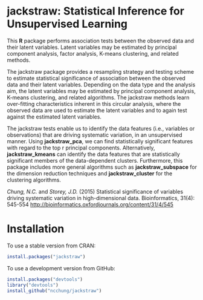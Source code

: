 # jackstraw: Statistical Inference for Unsupervised Learning

This **R** package performs association tests between the observed data and their latent variables. Latent variables may be estimated by principal component analysis, factor analysis, K-means clustering, and related methods.

The jackstraw package provides a resampling strategy and testing scheme to estimate statistical significance of association between the observed data and their latent variables. Depending on the data type and the analysis aim, the latent variables may be estimated by principal component analysis, K-means clustering, and related algorithms. The jackstraw methods learn over-fitting characteristics inherent in this circular analysis, where the observed data are used to estimate the latent variables and to again test against the estimated latent variables.

The jackstraw tests enable us to identify the data features (i.e., variables or observations) that are driving systematic variation, in an unsupervised manner. Using **jackstraw_pca**, we can find statistically significant features with regard to the top r principal components. Alternatively, **jackstraw_kmeans** can identify the data features that are statistically significant members of the data-dependent clusters. Furthermore, this package includes more general algorithms such as **jackstraw_subspace** for the dimension reduction techniques and **jackstraw_cluster** for the clustering algorithms.

*Chung, N.C.* and *Storey, J.D.* (2015) Statistical significance of variables driving systematic variation in high-dimensional data. Bioinformatics, 31(4): 545-554
http://bioinformatics.oxfordjournals.org/content/31/4/545

# Installation

To use a stable version from CRAN:
```R
install.packages("jackstraw")
```

To use a development version from GitHub:
```R
install.packages("devtools")
library("devtools")
install_github("ncchung/jackstraw")
```
